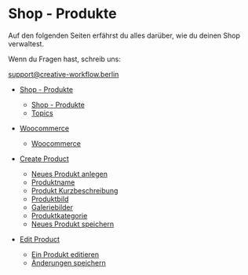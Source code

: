 # Shop - Produkte

Auf den folgenden Seiten erfährst du alles darüber, wie du deinen Shop verwaltest.

Wenn du Fragen hast, schreib uns:

[support@creative-workflow.berlin](mailto:support@creative-workflow.berlin)

  - [Shop - Produkte](./00_index) 
     - [Shop - Produkte](./00_index/00_teaser.md) 
     - [Topics](./00_index/01_topics.md) 

  - [Woocommerce](./01_woocommerce) 
     - [Woocommerce](./01_woocommerce/01_basic.md) 

  - [Create Product](./02_create_product) 
     - [Neues Produkt anlegen](./02_create_product/01_create.md) 
     - [Produktname](./02_create_product/02_title.md) 
     - [Produkt Kurzbeschreibung](./02_create_product/03_short_description.md) 
     - [Produktbild](./02_create_product/04_product_image.md) 
     - [Galeriebilder](./02_create_product/05_gallery_image.md) 
     - [Produktkategorie](./02_create_product/06_category.md) 
     - [Neues Produkt speichern](./02_create_product/07_save.md) 

  - [Edit Product](./03_edit_product) 
     - [Ein Produkt editieren](./03_edit_product/01_edit.md) 
     - [Änderungen speichern](./03_edit_product/02_save.md) 

